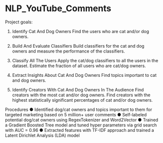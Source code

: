 # NLP_YouTube_Comments

Project goals:

1. Identify Cat And Dog Owners 
Find the users who are cat and/or dog owners.

2. Build And Evaluate Classifiers 
Build classifiers for the cat and dog owners and measure the performance of the classifiers.

3. Classify All The Users 
Apply the cat/dog classifiers to all the users in the dataset. Estimate the fraction of all users who are cat/dog owners.

4. Extract Insights About Cat And Dog Owners 
Find topics important to cat and dog owners.

5. Identify Creators With Cat And Dog Owners In The Audience Find creators with the most cat and/or dog owners. 
Find creators with the highest statistically significant percentages of cat and/or dog owners.

Procedures
● Identified dog/cat owners and topics important to them for targeted marketing based on 5 million+ user comments
● Self-labeled potential dog/cat owners using RegexTokenizer and Word2Vector
● Trained a Gradient Boosted Tree model and tuned hyper parameters via grid search with AUC = 0.96
● Extracted features with TF-IDF approach and trained a Latent Dirichlet Analysis (LDA) model

